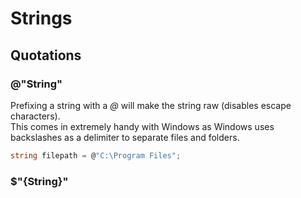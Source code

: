 # Strings

## Quotations
### @"String"
Prefixing a string with a _@_ will make the string raw (disables escape characters). <br />
This comes in extremely handy with Windows as Windows uses backslashes as a delimiter to separate files and folders.
```C#
string filepath = @"C:\Program Files";
```

### $"{String}"
